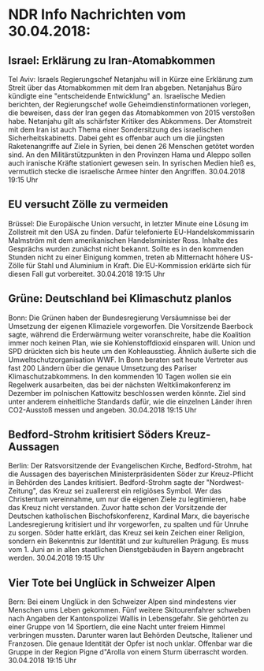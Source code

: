 # NDR Info Nachrichten vom 30.04.2018:


## Israel: Erklärung zu Iran-Atomabkommen
Tel Aviv: Israels Regierungschef Netanjahu will in Kürze eine Erklärung zum Streit über das Atomabkommen mit dem Iran abgeben. Netanjahus Büro kündigte eine "entscheidende Entwicklung" an. Israelische Medien berichten, der Regierungschef wolle
Geheimdienstinformationen vorlegen, die beweisen, dass der Iran gegen das Atomabkommen von 2015 verstoßen habe. Netanjahu gilt als schärfster Kritiker des Abkommens. Der Atomstreit mit dem Iran ist auch Thema einer Sondersitzung des israelischen Sicherheitskabinetts. Dabei geht es offenbar auch um die jüngsten Raketenangriffe auf Ziele in Syrien, bei denen 26 Menschen getötet worden sind. An den Militärstützpunkten in den Provinzen Hama und Aleppo sollen auch iranische Kräfte stationiert gewesen sein. In syrischen Medien hieß es, vermutlich stecke die israelische Armee hinter den Angriffen. 30.04.2018 19:15 Uhr 

## EU versucht Zölle zu vermeiden
Brüssel: Die Europäische Union versucht, in letzter Minute eine Lösung im Zollstreit mit den USA zu finden. Dafür telefonierte EU-Handelskommissarin Malmström mit dem amerikanischen Handelsminister Ross. Inhalte des Gesprächs wurden zunächst nicht bekannt. Sollte es in den kommenden Stunden nicht zu einer Einigung kommen, treten ab Mitternacht höhere US-Zölle für Stahl und Aluminium in Kraft. Die EU-Kommission erklärte sich für diesen Fall gut vorbereitet. 30.04.2018 19:15 Uhr 

## Grüne: Deutschland bei Klimaschutz planlos
Bonn: Die Grünen haben der Bundesregierung Versäumnisse bei der Umsetzung der eigenen Klimaziele vorgeworfen. Die Vorsitzende Baerbock sagte, während die Erderwärmung weiter voranschreite, habe die Koalition immer noch keinen Plan, wie sie Kohlenstoffdioxid einsparen will. Union und SPD drückten sich bis heute um den Kohleausstieg. Ähnlich äußerte sich die Umweltschutzorganisation WWF. In Bonn beraten seit heute Vertreter aus fast 200 Ländern über die genaue Umsetzung des Pariser Klimaschutzabkommens. In den kommenden 10 Tagen wollen sie ein Regelwerk ausarbeiten, das bei der nächsten Weltklimakonferenz im Dezember im polnischen Kattowitz beschlossen werden könnte. Ziel sind unter anderem einheitliche Standards dafür, wie die einzelnen Länder ihren CO2-Ausstoß messen und angeben. 30.04.2018 19:15 Uhr 

## Bedford-Strohm kritisiert Söders Kreuz-Aussagen
Berlin: Der Ratsvorsitzende der Evangelischen Kirche, Bedford-Strohm, hat die Aussagen des bayerischen Ministerpräsidenten Söder zur Kreuz-Pflicht in Behörden des Landes kritisiert. Bedford-Strohm sagte der "Nordwest-Zeitung", das Kreuz sei zuallererst ein religiöses Symbol. Wer das Christentum vereinnahme, um nur die eigenen Ziele zu legitimieren, habe das Kreuz nicht verstanden. Zuvor hatte schon der Vorsitzende der Deutschen katholischen Bischofskonferenz, Kardinal Marx, die bayerische Landesregierung kritisiert und ihr vorgeworfen, zu spalten und für Unruhe zu sorgen. Söder hatte erklärt, das Kreuz sei kein Zeichen einer Religion, sondern ein Bekenntnis zur Identität und zur kulturellen Prägung. Es muss vom 1. Juni an in allen staatlichen Dienstgebäuden in Bayern angebracht werden. 30.04.2018 19:15 Uhr 

## Vier Tote bei Unglück in Schweizer Alpen
Bern: Bei einem Unglück in den Schweizer Alpen sind mindestens vier Menschen ums Leben gekommen. Fünf weitere Skitourenfahrer schweben nach Angaben der Kantonspolizei Wallis in Lebensgefahr. Sie gehörten zu einer Gruppe von 14 Sportlern, die eine Nacht unter freiem Himmel verbringen mussten. Darunter waren laut Behörden Deutsche, Italiener und Franzosen. Die genaue Identität der Opfer ist noch unklar. Offenbar war die Gruppe in der Region Pigne d"Arolla von einem Sturm überrascht worden. 30.04.2018 19:15 Uhr 
